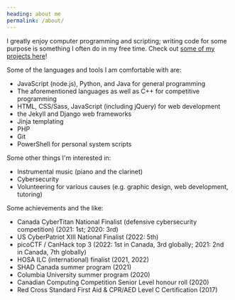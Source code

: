 ```yaml
---
heading: about me
permalink: /about/
---
```


I greatly enjoy computer programming and scripting; writing code for some purpose is something I often do in my free time. Check out [some of my projects here](/work/)!

Some of the languages and tools I am comfortable with are:
- JavaScript (node.js), Python, and Java for general programming
- The aforementioned languages as well as C++ for competitive programming
- HTML, CSS/Sass, JavaScript (including jQuery) for web development
- the Jekyll and Django web frameworks
- Jinja templating
- PHP
- Git
- PowerShell for personal system scripts

Some other things I'm interested in:
- Instrumental music (piano and the clarinet)
- Cybersecurity
- Volunteering for various causes (e.g. graphic design, web development, tutoring)

Some achievements and the like:
- Canada CyberTitan National Finalist (defensive cybersecurity competition) (2021: 1st; 2020: 3rd)
- US CyberPatriot XIII National Finalist (2022: 5th)
- picoCTF / CanHack top 3 (2022: 1st in Canada, 3rd globally; 2021: 2nd in Canada, 7th globally)
- HOSA ILC (international) finalist (2021, 2022)
- SHAD Canada summer program (2021)
- Columbia University summer program (2020)
- Canadian Computing Competition Senior Level honour roll (2020)
- Red Cross Standard First Aid & CPR/AED Level C Certification (2017)

